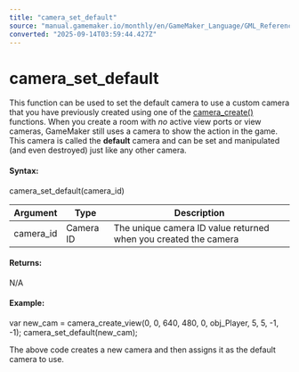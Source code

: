 ```yaml
---
title: "camera_set_default"
source: "manual.gamemaker.io/monthly/en/GameMaker_Language/GML_Reference/Cameras_And_Display/Cameras_And_Viewports/camera_set_default.htm"
converted: "2025-09-14T03:59:44.427Z"
---
```


# camera\_set\_default

This function can be used to set the default camera to use a custom camera that you have previously created using one of the [camera\_create()](camera_create.md) functions. When you create a room with _no_ active view ports or view cameras, GameMaker still uses a camera to show the action in the game. This camera is called the **default** camera and can be set and manipulated (and even destroyed) just like any other camera.

#### Syntax:

camera\_set\_default(camera\_id)

| Argument | Type | Description |
| --- | --- | --- |
| camera_id | Camera ID | The unique camera ID value returned when you created the camera |

#### Returns:

N/A

#### Example:

var new\_cam = camera\_create\_view(0, 0, 640, 480, 0, obj\_Player, 5, 5, -1, -1);
camera\_set\_default(new\_cam);

The above code creates a new camera and then assigns it as the default camera to use.